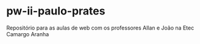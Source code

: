 # pw-ii-paulo-prates
Repositório para as aulas de web com os professores Allan e João na Etec Camargo Aranha